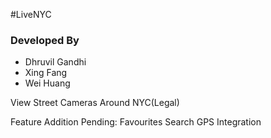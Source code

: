 #LiveNYC

### Developed By  
* Dhruvil Gandhi
* Xing Fang
* Wei Huang


View Street Cameras Around NYC(Legal)

Feature Addition Pending: Favourites
                          Search
                          GPS Integration
